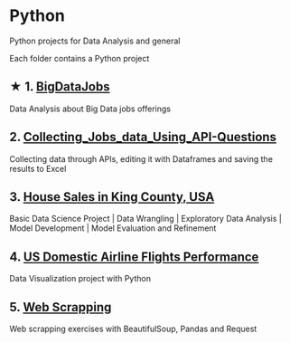 # Python

Python projects for Data Analysis and general

Each folder contains a Python project

## ★ 1. [BigDataJobs](https://github.com/jorgegabrielvm/Python/tree/main/BigDataJobs)
Data Analysis about Big Data jobs offerings

## 2. [Collecting_Jobs_data_Using_API-Questions](https://github.com/jorgegabrielvm/Python/tree/main/Collecting_Jobs_data_Using_API-Questions)
Collecting data through APIs, editing it with Dataframes and saving the results to Excel

## 3. [House Sales in King County, USA](https://github.com/jorgegabrielvm/Python/tree/main/House%20Sales%20in%20King%20County%2C%20USA)
Basic Data Science Project | Data Wrangling | Exploratory Data Analysis | Model Development | Model Evaluation and Refinement

## 4. [US Domestic Airline Flights Performance](https://github.com/jorgegabrielvm/Python/tree/main/US%20Domestic%20Airline%20Flights%20Performance)
Data Visualization project with Python

## 5. [Web Scrapping](https://github.com/jorgegabrielvm/Python/tree/main/Web%20Scrapping/IBM_EXERCISES)
Web scrapping exercises with BeautifulSoup, Pandas and Request
